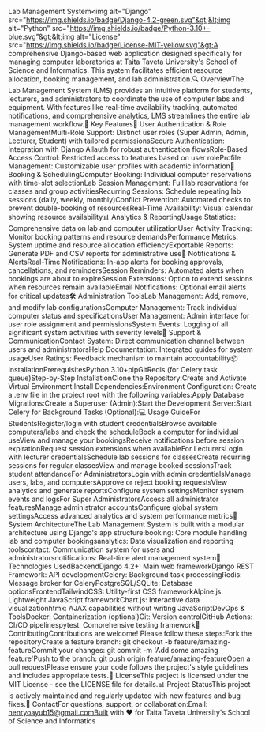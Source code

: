 Lab Management System&lt;img alt="Django" src="https://img.shields.io/badge/Django-4.2-green.svg"&gt;&lt;img alt="Python" src="https://img.shields.io/badge/Python-3.10+-blue.svg"&gt;&lt;img alt="License" src="https://img.shields.io/badge/License-MIT-yellow.svg"&gt;A comprehensive Django-based web application designed specifically for managing computer laboratories at Taita Taveta University's School of Science and Informatics. This system facilitates efficient resource allocation, booking management, and lab administration.🔍 OverviewThe Lab Management System (LMS) provides an intuitive platform for students, lecturers, and administrators to coordinate the use of computer labs and equipment. With features like real-time availability tracking, automated notifications, and comprehensive analytics, LMS streamlines the entire lab management workflow.🚀 Key Features🔐 User Authentication &amp; Role ManagementMulti-Role Support: Distinct user roles (Super Admin, Admin, Lecturer, Student) with tailored permissionsSecure Authentication: Integration with Django Allauth for robust authentication flowsRole-Based Access Control: Restricted access to features based on user roleProfile Management: Customizable user profiles with academic information📅 Booking &amp; SchedulingComputer Booking: Individual computer reservations with time-slot selectionLab Session Management: Full lab reservations for classes and group activitiesRecurring Sessions: Schedule repeating lab sessions (daily, weekly, monthly)Conflict Prevention: Automated checks to prevent double-booking of resourcesReal-Time Availability: Visual calendar showing resource availability📊 Analytics &amp; ReportingUsage Statistics: Comprehensive data on lab and computer utilizationUser Activity Tracking: Monitor booking patterns and resource demandsPerformance Metrics: System uptime and resource allocation efficiencyExportable Reports: Generate PDF and CSV reports for administrative use🔔 Notifications &amp; AlertsReal-Time Notifications: In-app alerts for booking approvals, cancellations, and remindersSession Reminders: Automated alerts when bookings are about to expireSession Extensions: Option to extend sessions when resources remain availableEmail Notifications: Optional email alerts for critical updates🛠️ Administration ToolsLab Management: Add, remove, and modify lab configurationsComputer Management: Track individual computer status and specificationsUser Management: Admin interface for user role assignment and permissionsSystem Events: Logging of all significant system activities with severity levels💬 Support &amp; CommunicationContact System: Direct communication channel between users and administratorsHelp Documentation: Integrated guides for system usageUser Ratings: Feedback mechanism to maintain accountability📦 InstallationPrerequisitesPython 3.10+pipGitRedis (for Celery task queue)Step-by-Step InstallationClone the Repository:Create and Activate Virtual Environment:Install Dependencies:Environment Configuration: Create a .env file in the project root with the following variables:Apply Database Migrations:Create a Superuser (Admin):Start the Development Server:Start Celery for Background Tasks (Optional):💻 Usage GuideFor StudentsRegister/login with student credentialsBrowse available computers/labs and check the scheduleBook a computer for individual useView and manage your bookingsReceive notifications before session expirationRequest session extensions when availableFor LecturersLogin with lecturer credentialsSchedule lab sessions for classesCreate recurring sessions for regular classesView and manage booked sessionsTrack student attendanceFor AdministratorsLogin with admin credentialsManage users, labs, and computersApprove or reject booking requestsView analytics and generate reportsConfigure system settingsMonitor system events and logsFor Super AdministratorsAccess all administrator featuresManage administrator accountsConfigure global system settingsAccess advanced analytics and system performance metrics🧩 System ArchitectureThe Lab Management System is built with a modular architecture using Django's app structure:booking: Core module handling lab and computer bookingsanalytics: Data visualization and reporting toolscontact: Communication system for users and administratorsnotifications: Real-time alert management system🧪 Technologies UsedBackendDjango 4.2+: Main web frameworkDjango REST Framework: API developmentCelery: Background task processingRedis: Message broker for CeleryPostgreSQL/SQLite: Database optionsFrontendTailwindCSS: Utility-first CSS frameworkAlpine.js: Lightweight JavaScript frameworkChart.js: Interactive data visualizationhtmx: AJAX capabilities without writing JavaScriptDevOps &amp; ToolsDocker: Containerization (optional)Git: Version controlGitHub Actions: CI/CD pipelinespytest: Comprehensive testing framework🤝 ContributingContributions are welcome! Please follow these steps:Fork the repositoryCreate a feature branch: git checkout -b feature/amazing-featureCommit your changes: git commit -m 'Add some amazing feature'Push to the branch: git push origin feature/amazing-featureOpen a pull requestPlease ensure your code follows the project's style guidelines and includes appropriate tests.📝 LicenseThis project is licensed under the MIT License - see the LICENSE file for details.📊 Project StatusThis project is actively maintained and regularly updated with new features and bug fixes.📧 ContactFor questions, support, or collaboration:Email: henryoayub15@gmail.comBuilt with ❤️ for Taita Taveta University's School of Science and Informatics